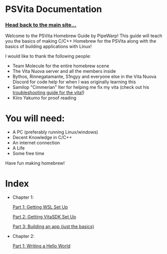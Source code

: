 # PSVita Documentation


### [Head back to the main site...](https://pipewarp.co.uk)



Welcome to the PSVita Homebrew Guide by PipeWarp! This guide will teach you the basics of making C/C++ Homebrew for the PSVita along with the basics of building applications with Linux!


I would like to thank the following people:
- Team Molecule for the entire homebrew scene
- The Vita Nuova server and all the members inside
- Bythos, Rinnegatamante, S1ngyy and everyone else in the Vita Nuova Discord for code help for when I was originally learning this
- Samilop "Cimmerian" Iter for helping me fix my vita (check out his [troubleshooting guide for the vita!](https://samilops2.gitbook.io/vita-troubleshooting-guide/))
- Kiiro Yakumo for proof reading


# You will need:
* A PC (preferably running Linux/windows)
* Decent Knowledge in C/C++
* An internet connection
* A Life
* Some free time

Have fun making homebrew!
# Index
* Chapter 1:


  [Part 1: Getting WSL Set Up](https://docs.pipewarp.co.uk/vita-docs/chapter-1/part-1/)
  
  
  [Part 2: Getting VitaSDK Set Up](https://docs.pipewarp.co.uk/vita-docs/chapter-1/part-2/)
  
  
  [Part 3: Building an app (just the basics)](https://docs.pipewarp.co.uk/vita-docs/chapter-1/part-3/)

* Chapter 2:


  [Part 1: Writing a Hello World](https://docs.pipewarp.co.uk/vita-docs/chapter-2/part-1/)
